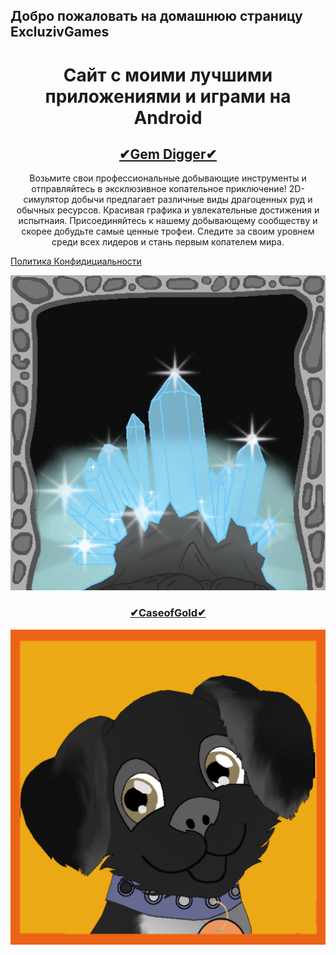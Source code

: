 ## Добро пожаловать на домашнюю страницу ExcluzivGames
<h1 align="center">Сайт с моими лучшими приложениями и играми на Android</h1>

 <h2 align="center"><a href="https://play.google.com/store/apps/details?id=com.digger" >✔Gem Digger✔</a></h2>
 
 <p align="center">Возьмите свои профессиональные добывающие инструменты и отправляйтесь в эксклюзивное копательное приключение!
2D-симулятор добычи предлагает различные виды  драгоценных руд и обычных ресурсов. Красивая графика и увлекательные достижения и испытнаия. Присоединяйтесь к нашему добывающему сообществу и скорее добудьте самые ценные трофеи. Следите за своим уровнем среди всех лидеров и стань первым копателем мира.</p>


<a href="https://exclusivegames.github.io/Privacy" >Политика Конфидициальности</a>

 
 ![alt text](ikon.png "✔Gem Digger✔")

<h3 align="center"><a href="https://play.google.com/store/apps/details?id=com.clickmoney" >✔CaseofGold✔</a></h3>

![alt text](ava_umka.png)




